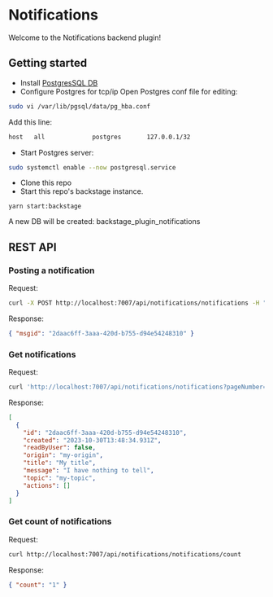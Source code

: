 # Notifications

Welcome to the Notifications backend plugin!

## Getting started

- Install [PostgresSQL DB](https://www.postgresql.org/download/)
- Configure Postgres for tcp/ip
  Open Postgres conf file for editing:

```bash
sudo vi /var/lib/pgsql/data/pg_hba.conf
```

Add this line:

```bash
host   all             postgres       127.0.0.1/32                          password
```

- Start Postgres server:

```bash
sudo systemctl enable --now postgresql.service
```

- Clone this repo
- Start this repo's backstage instance.

```
yarn start:backstage
```

A new DB will be created: backstage_plugin_notifications

## REST API

### Posting a notification

Request:

```bash
curl -X POST http://localhost:7007/api/notifications/notifications -H "Content-Type: application/json" -d '{"title": "My message title", "message": "I have nothing to say", "origin": "my-origin", "targetUsers": ["jdoe"], "targetGroups": ["jdoe"], "actions": [{"title": "my-title", "url": "http://foo.bar"}, {"title": "another action", "url": "https://foo.foo.bar"}]}'
```

Response:

```json
{ "msgid": "2daac6ff-3aaa-420d-b755-d94e54248310" }
```

### Get notifications

Request:

```bash
curl 'http://localhost:7007/api/notifications/notifications?pageNumber=0&pageSize=0'
```

Response:

```json
[
  {
    "id": "2daac6ff-3aaa-420d-b755-d94e54248310",
    "created": "2023-10-30T13:48:34.931Z",
    "readByUser": false,
    "origin": "my-origin",
    "title": "My title",
    "message": "I have nothing to tell",
    "topic": "my-topic",
    "actions": []
  }
]
```

### Get count of notifications

Request:

```bash
curl http://localhost:7007/api/notifications/notifications/count
```

Response:

```json
{ "count": "1" }
```
